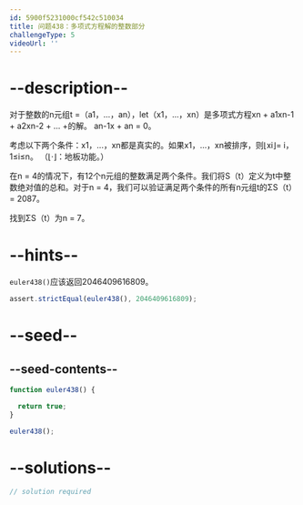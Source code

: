 ```yaml
---
id: 5900f5231000cf542c510034
title: 问题438：多项式方程解的整数部分
challengeType: 5
videoUrl: ''
---
```


# --description--

对于整数的n元组t =（a1，...，an），let（x1，...，xn）是多项式方程xn + a1xn-1 + a2xn-2 + ... +的解。 an-1x + an = 0。

考虑以下两个条件：x1，...，xn都是真实的。如果x1，...，xn被排序，则⌊xi⌋= i，1≤i≤n。 （⌊·⌋：地板功能。）

在n = 4的情况下，有12个n元组的整数满足两个条件。我们将S（t）定义为t中整数绝对值的总和。对于n = 4，我们可以验证满足两个条件的所有n元组t的ΣS（t）= 2087。

找到ΣS（t）为n = 7。

# --hints--

`euler438()`应该返回2046409616809。

```js
assert.strictEqual(euler438(), 2046409616809);
```

# --seed--

## --seed-contents--

```js
function euler438() {

  return true;
}

euler438();
```

# --solutions--

```js
// solution required
```
